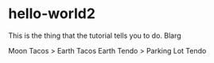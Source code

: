# hello-world2
This is the thing that the tutorial tells you to do.
 Blarg
 
 Moon Tacos > Earth Tacos
 Earth Tendo > Parking Lot Tendo
